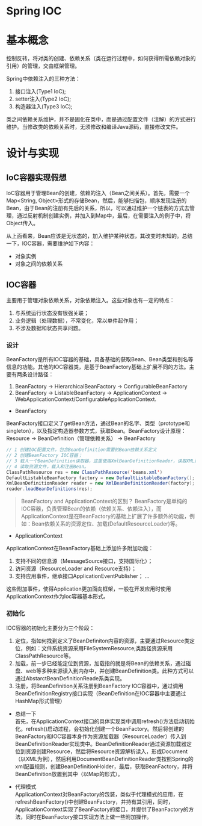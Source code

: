 # Spring IOC
# 基本概念
控制反转，将对类的创建、依赖关系（类在运行过程中，如何获得所需依赖对象的引用）的管理，交由框架管理。

Spring中依赖注入的三种方法：
1. 接口注入(Type1 IoC);
2. setter注入(Type2 IoC);
3. 构造器注入(Type3 IoC);

类之间依赖关系维护，并不是固化在类中，而是通过配置文件（注解）的方式进行维护。当修改类的依赖关系时，无须修改和编译Java源码，直接修改文件。

# 设计与实现
## IoC容器实现假想
IoC容器用于管理Bean的创建，依赖的注入（Bean之间关系）。首先，需要一个Map<String, Object>形式的存储Bean，然后，能够扫描包，顺序发现注册的Bean，由于Bean的注册有先后的关系，所以，可以通过维护一个链表的方式去管理，通过反射机制创建实例，并加入到Map中，最后，在需要注入的例子中，将Object传入。

从上面看来，Bean应该是无状态的，加入维护某种状态，其改变时未知的。总结一下，IOC容器，需要维护如下内容：
- 对象实例
- 对象之间的依赖关系


## IOC容器
主要用于管理对象依赖关系，对象依赖注入。这些对象也有一定的特点：
1. 与系统运行状态没有很强关联；
2. 业务逻辑（处理数据），不常变化，常以单件起作用；
3. 不涉及数据和状态共享问题。

### 设计
BeanFactory是所有IOC容器的基础，具备基础的获取Bean、Bean类型和别名等信息的功能。其他的IOC容器类，是基于BeanFactory基础上扩展不同的方法。主要有两条设计路径：
1. BeanFactory -> HierarchicalBeanFactory -> ConfigurableBeanFactory
2. BeanFactory -> ListableBeanFactory -> ApplicationContext -> WebApplicationContext/ConfigurableApplicationContext.

- BeanFactory

BeanFactory接口定义了getBean方法，通过Bean的名字、类型（prototype和singleton），以及指定构造器参数方式，获取Bean。BeanFactory设计原理： Resource -> BeanDefinition（管理依赖关系） -> BeanFactory

```java
// 1 创建IOC配置文件，包含BeanDefinition需要的Bean依赖关系定义
// 2 创建BeanFactory IOC容器；
// 3 载入一个BeanDefinition读取器，这里使用XmlBeanDefinitionReader，读取XML配置文件(通过回调配置给BeanFactory)；
// 4 读取资源文件，载入和注册Bean。
ClassPathResource res = new ClassPathResource('beans.xml')
DefaultListableBeanFactory factory = new DefaultListableBeanFactory();
XmlBeanDefinitionReader reader = new XmlBeanDefinitionReader(factory);
reader.loadBeanDefinitions(res);
```

> BeanFactory and ApplicationContext的区别？
BeanFactory是单纯的IOC容器，负责管理Bean的依赖（依赖关系、依赖注入），而ApplicationContext是在BeanFactory的基础上扩展了许多额外的功能，例如：Bean依赖关系的资源定位、加载(DefaultResourceLoader)等。

- ApplicationContext

ApplicationContext在BeanFactory基础上添加许多附加功能：
1. 支持不同的信息源（MessageSource接口，支持国际化）；
2. 访问资源（ResourceLoader and Resource支持）；
3. 支持应用事件，继承接口ApplicationEventPublisher；
...

这些附加事件，使得Application更加面向框架，一般在开发应用时使用ApplicationContext作为Ioc容器基本形式。

### 初始化
IOC容器的初始化主要分为三个阶段：
1. 定位，指如何找到定义了BeanDefiniton内容的资源，主要通过Resource类定位，例如：文件系统资源采用FileSystemResource;类路径资源采用ClassPathResource等。
2. 加载，前一步已经能定位到资源，加载指的就是将Bean的依赖关系，通过磁盘、web等多种来源读入到内存中，并创建BeanDefinition类。此种方式可以通过AbstarctBeanDefinitionReade系类实现。
3. 注册，将BeanDefinition关系注册到BeanFactory IOC容器中，通过调用BeanDefinitionRegistry接口实现（BeanDefinition在IOC容器中主要通过HashMap形式管理）

- 总结一下<br>
首先，在ApplicationContext接口的具体实现类中调用refresh()方法启动初始化。refresh()启动过程，会初始化创建一个BeanFactory。然后将创建的BeanFactory和IOC容器本身作为资源加载器（ResourceLoader）传入到BeanDefinitionReader实现类中。BeanDefinitionReader通过资源加载器定位到资源创建Resource，然后将Resource资源解析读入，形成Document（以XML为例），然后利用DocumentBeanDefinitionReader类按照Spring的xml配置规则，创建BeanDefinitionHolder，最后，获取BeanFactory，并将BeanDefinition放置到其中（以Map的形式）。
 
- 代理模式 <br>
ApplicationContext对BeanFactory的包装，类似于代理模式的应用，在refreshBeanFactory()中创建BeanFactory，并持有其引用，同时，ApplicationContext实现了BeanFactory的接口，并提供了BeanFactory的方法，同时在BeanFactory接口实现方法上做一些附加操作。














